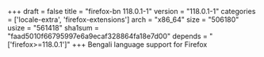 +++
draft = false
title = "firefox-bn 118.0.1-1"
version = "118.0.1-1"
categories = ['locale-extra', 'firefox-extensions']
arch = "x86_64"
size = "506180"
usize = "561418"
sha1sum = "faad5010f66795997e6a9ecaf328864fa18e7d00"
depends = "['firefox>=118.0.1']"
+++
Bengali language support for Firefox